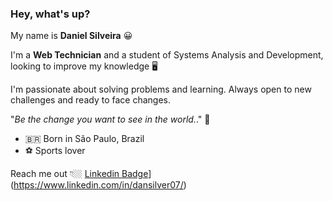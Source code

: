 ### Hey, what's up?

My name is **Daniel Silveira** 😀

I'm a **Web Technician** and a student of Systems Analysis and Development, looking to improve my knowledge 🖥️

I'm passionate about solving problems and learning. Always open to new challenges and ready to face changes.

"_Be the change you want to see in the world._." 🧠

 - :brazil: Born in São Paulo, Brazil 
 - ⚽ Sports lover

Reach me out 👇🏼
[Linkedin Badge](https://img.shields.io/badge/-LinkedIn-blue?style=flat-square&logo=Linkedin&logoColor=white&link=https://www.linkedin.com/in/isadora-rodrigues-stangarlin-48402b141/)](https://www.linkedin.com/in/dansilver07/)
